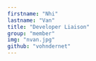 ```yaml
---
firstname: "Nhi"
lastname: "Van"
title: "Developer Liaison"
group: "member"
img: "nvan.jpg"
github: "vohndernet"
---
```

